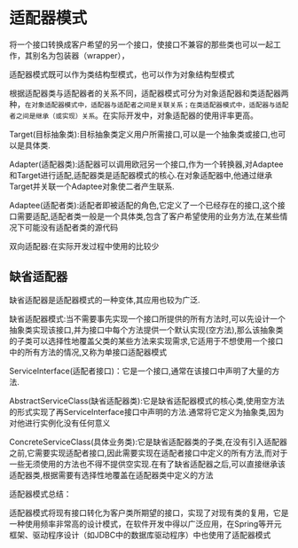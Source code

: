 # 适配器模式

将一个接口转换成客户希望的另一个接口，使接口不兼容的那些类也可以一起工作，其别名为包装器（wrapper），

适配器模式既可以作为类结构型模式，也可以作为对象结构型模式



根据适配器类与适配器者的关系不同，适配器模式可分为对象适配器和类适配器两种，`在对象适配器模式中，适配器与适配者之间是关联关系；在类适配器模式中，适配器与适配者之间是继承（或实现）关系`。在实际开发中，对象适配器的使用评率更高。



Target(目标抽象类):目标抽象类定义用户所需接口,可以是一个抽象类或接口,也可以是具体类.



Adapter(适配器类):适配器可以调用欧冠另一个接口,作为一个转换器,对Adaptee和Target进行适配,适配器类是适配器模式的核心.在对象适配器中,他通过继承Target并关联一个Adaptee对象使二者产生联系.



Adaptee(适配者类):适配者即被适配的角色,它定义了一个已经存在的接口,这个接口需要适配,适配者类一般是一个具体类,包含了客户希望使用的业务方法,在某些情况下可能没有适配者类的源代码

双向适配器:在实际开发过程中使用的比较少

## 缺省适配器

缺省适配器是适配器模式的一种变体,其应用也较为广泛.

缺省适配器模式:当不需要事先实现一个接口所提供的所有方法时,可以先设计一个抽象类实现该接口,并为接口中每个方法提供一个默认实现(空方法),那么该抽象类的子类可以选择性地覆盖父类的某些方法来实现需求,它适用于不想使用一个接口中的所有方法的情况,又称为单接口适配器模式



ServiceInterface(适配者接口)：它是一个接口,通常在该接口中声明了大量的方法.



AbstractServiceClass(缺省适配器类):它是缺省适配器模式的核心类,使用空方法的形式实现了再ServiceInterface接口中声明的方法.通常将它定义为抽象类,因为对他进行实例化没有任何意义



ConcreteServiceClass(具体业务类):它是缺省适配器类的子类,在没有引入适配器之前,它需要实现适配者接口,因此需要实现在适配者接口中定义的所有方法,而对于一些无须使用的方法也不得不提供空实现.在有了缺省适配器之后,可以直接继承该适配器类,根据需要有选择性地覆盖在适配器类中定义的方法



适配器模式总结：

适配器模式将现有接口转化为客户类所期望的接口，实现了对现有类的复用，它是一种使用频率非常高的设计模式，在软件开发中得以广泛应用，在Spring等开元框架、驱动程序设计（如JDBC中的数据库驱动程序）中也使用了适配器模式